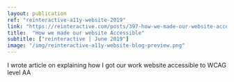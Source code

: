 ```yaml
---
layout: publication
ref: "reinteractive-a11y-website-2019"
link: "https://reinteractive.com/posts/397-how-we-made-our-website-accessible"
title:  "How we made our website Accessible"
subtitle: ["reinteractive | June 2019"]
image: "/img/reinteractive-a11y-website-blog-preview.png"
---
```


I wrote article on explaining how I got our work website accessible to WCAG level AA 

